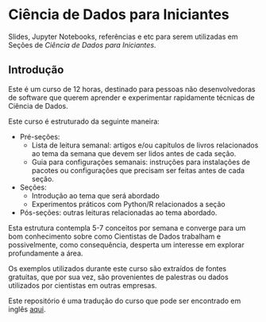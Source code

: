 # Ciência de Dados para Iniciantes

Slides, Jupyter Notebooks, referências e etc para serem utilizadas em
Seções de _Ciência de Dados para Iniciantes_.

## Introdução

Este é um curso de 12 horas, destinado para pessoas não desenvolvedoras
de software que querem aprender e experimentar rapidamente técnicas de
Ciência de Dados.

Este curso é estruturado da seguinte maneira:

* Pré-seções:
  * Lista de leitura semanal: artigos e/ou capítulos de livros
  relacionados ao tema da semana que devem ser lidos antes de cada
  seção.
  * Guia para configurações semanais: instruções para instalações de
  pacotes ou configurações que precisam ser feitas antes de cada seção.
* Seções:
  * Introdução ao tema que será abordado
  * Experimentos práticos com Python/R relacionados a seção
* Pós-seções: outras leituras relacionadas ao tema abordado.

Esta estrutura contempla 5-7 conceitos por semana e converge para um bom conhecimento sobre como Cientistas de Dados trabalham e possivelmente, como consequência, desperta um interesse em explorar profundamente a área.

Os exemplos utilizados durante este curso são extraídos de fontes gratuitas, que por sua vez, são provenientes de palestras ou dados utilizados por cientistas em outras empresas.

Este repositório é uma tradução do curso que pode ser encontrado em inglês [aqui](https://github.com/bodacea/datascienceforbeginners).


